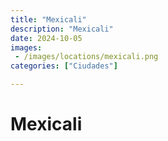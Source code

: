 ```yaml
---
title: "Mexicali"
description: "Mexicali"
date: 2024-10-05
images: 
 - /images/locations/mexicali.png
categories: ["Ciudades"]

---
```


# Mexicali

